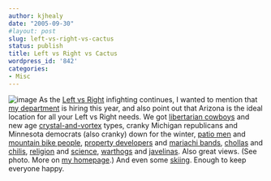 ```yaml
---
author: kjhealy
date: "2005-09-30"
#layout: post
slug: left-vs-right-vs-cactus
status: publish
title: Left vs Right vs Cactus
wordpress_id: '842'
categories:
- Misc
---
```


![image](http://www.kieranhealy.org/files/misc/saguaro.png) As the [Left vs Right](http://crookedtimber.org/2005/09/28/left-vs-right-pt-cclxi/) infighting continues, I wanted to mention that [my department](http://fp.arizona.edu/soc/) is hiring this year, and also point out that Arizona is the ideal location for all your Left vs Right needs. We got [libertarian cowboys](http://www.azarms.com/) and new age [crystal-and-vortex](http://www.arizonahealingtours.com/vortex/vortex.html) types, cranky Michigan republicans and Minnesota democrats (also cranky) down for the winter, [patio men](http://www.weeklystandard.com/Content/Public/Articles/000/000/001/531wlvng.asp) and [mountain bike people](http://sambabike.org/), [property developers](http://www.tucsonweekly.com/gbase/currents/Content?oid=oid:66291) and [mariachi bands](http://www.gigmasters.com/Mariachi/Mariachi_Tucson_AZ.asp), [chollas](http://helios.bto.ed.ac.uk/bto/deserts/cholla.htm) and [chilis](http://www.chili-pepper-plants.com/), [religion](http://www.arizona-leisure.com/san-xavier-del-bac-mission.html) and [science](http://www.noao.edu/kpno/), [warthogs](http://www.dm.af.mil/) and [javelinas](http://helios.bto.ed.ac.uk/bto/desbiome/javelina.htm). Also great views. (See photo. More on [my homepage](http://www.u.arizona.edu/~kjhealy/).) And even some [skiing](http://www.go-arizona.com/Mount-Lemmon-Ski-Valley). Enough to keep everyone happy.
